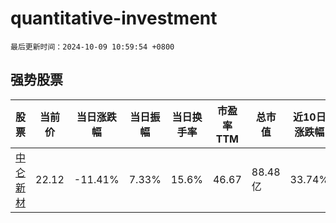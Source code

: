 # quantitative-investment

`最后更新时间：2024-10-09 10:59:54 +0800`

## 强势股票

|股票|当前价|当日涨跌幅|当日振幅|当日换手率|市盈率TTM|总市值|近10日涨跌幅|
|----|----|----|----|----|----|----|----|
|[中仑新材](https://xueqiu.com/S/SZ301565)|22.12|-11.41%|7.33%|15.6%|46.67|88.48亿|33.74%|

